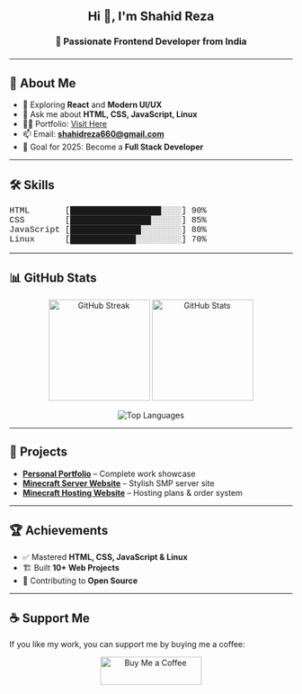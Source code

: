 <h2 align="center" style="font-size: 22px;">Hi 👋, I'm Shahid Reza</h2>
<h4 align="center" style="font-size: 16px;">🚀 Passionate Frontend Developer from India</h4>

---

## 🧠 About Me
- 🌱 Exploring **React** and **Modern UI/UX**  
- 💬 Ask me about **HTML, CSS, JavaScript, Linux**  
- 👨‍💻 Portfolio: [Visit Here](https://shahid-portfolioo.netlify.app/)  
- 📫 Email: **shahidreza660@gmail.com**  
- 🎯 Goal for 2025: Become a **Full Stack Developer**

---

## 🛠️ Skills

<pre style="font-family: 'Courier New', monospace; font-size:15px;">
HTML       [██████████████████░░░░] 90%
CSS        [████████████████░░░░░░] 85%
JavaScript [██████████████░░░░░░░░] 80%
Linux      [█████████████░░░░░░░░░] 70%
</pre>


---

## 📊 GitHub Stats

<p align="center">
  <img src="https://github-readme-streak-stats.herokuapp.com/?user=shahidreza5542&" alt="GitHub Streak" height="180"/>
  <img src="https://github-readme-stats.vercel.app/api?username=shahidreza5542&show_icons=true&locale=en" alt="GitHub Stats" height="180"/>
</p>
<p align="center">
  <img src="https://github-readme-stats.vercel.app/api/top-langs?username=shahidreza5542&show_icons=true&locale=en&layout=compact" alt="Top Languages" />
</p>


---

## 📂 Projects
- [**Personal Portfolio**](https://shahid-portfolioo.netlify.app/) – Complete work showcase  
- [**Minecraft Server Website**](https://legend-network.netlify.app/) – Stylish SMP server site  
- [**Minecraft Hosting Website**](https://unrivaled-kitten-654b6c.netlify.app/) – Hosting plans & order system  

---

## 🏆 Achievements
- ✅ Mastered **HTML, CSS, JavaScript & Linux**  
- 🏗 Built **10+ Web Projects**  
- 🎯 Contributing to **Open Source**

---

## ☕ Support Me
If you like my work, you can support me by buying me a coffee:

<p align="center">
  <a href="https://buymeacoffee.com/shahidreza" target="_blank">
    <img src="https://cdn.buymeacoffee.com/buttons/v2/default-yellow.png" alt="Buy Me a Coffee" style="height: 50px !important;width: 180px !important;" >
  </a>
</p>
